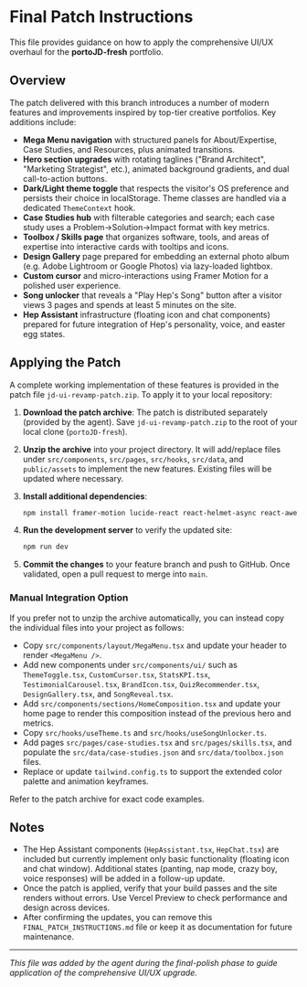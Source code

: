 # Final Patch Instructions

This file provides guidance on how to apply the comprehensive UI/UX overhaul for the **portoJD-fresh** portfolio.

## Overview

The patch delivered with this branch introduces a number of modern features and improvements inspired by top-tier creative portfolios. Key additions include:

- **Mega Menu navigation** with structured panels for About/Expertise, Case Studies, and Resources, plus animated transitions.
- **Hero section upgrades** with rotating taglines ("Brand Architect", "Marketing Strategist", etc.), animated background gradients, and dual call-to-action buttons.
- **Dark/Light theme toggle** that respects the visitor's OS preference and persists their choice in localStorage.  Theme classes are handled via a dedicated `ThemeContext` hook.
- **Case Studies hub** with filterable categories and search; each case study uses a Problem→Solution→Impact format with key metrics.
- **Toolbox / Skills page** that organizes software, tools, and areas of expertise into interactive cards with tooltips and icons.
- **Design Gallery** page prepared for embedding an external photo album (e.g. Adobe Lightroom or Google Photos) via lazy-loaded lightbox.
- **Custom cursor** and micro-interactions using Framer Motion for a polished user experience.
- **Song unlocker** that reveals a "Play Hep's Song" button after a visitor views 3 pages and spends at least 5 minutes on the site.
- **Hep Assistant** infrastructure (floating icon and chat components) prepared for future integration of Hep's personality, voice, and easter egg states.

## Applying the Patch

A complete working implementation of these features is provided in the patch file `jd-ui-revamp-patch.zip`.  To apply it to your local repository:

1. **Download the patch archive**: The patch is distributed separately (provided by the agent).  Save `jd-ui-revamp-patch.zip` to the root of your local clone (`portoJD-fresh`).
2. **Unzip the archive** into your project directory.  It will add/replace files under `src/components`, `src/pages`, `src/hooks`, `src/data`, and `public/assets` to implement the new features.  Existing files will be updated where necessary.
3. **Install additional dependencies**:

   ```bash
   npm install framer-motion lucide-react react-helmet-async react-awesome-lightbox react-lazy-load-image-component
   ```

4. **Run the development server** to verify the updated site:

   ```bash
   npm run dev
   ```

5. **Commit the changes** to your feature branch and push to GitHub.  Once validated, open a pull request to merge into `main`.

### Manual Integration Option

If you prefer not to unzip the archive automatically, you can instead copy the individual files into your project as follows:

- Copy `src/components/layout/MegaMenu.tsx` and update your header to render `<MegaMenu />`.
- Add new components under `src/components/ui/` such as `ThemeToggle.tsx`, `CustomCursor.tsx`, `StatsKPI.tsx`, `TestimonialCarousel.tsx`, `BrandIcon.tsx`, `QuizRecommender.tsx`, `DesignGallery.tsx`, and `SongReveal.tsx`.
- Add `src/components/sections/HomeComposition.tsx` and update your home page to render this composition instead of the previous hero and metrics.
- Copy `src/hooks/useTheme.ts` and `src/hooks/useSongUnlocker.ts`.
- Add pages `src/pages/case-studies.tsx` and `src/pages/skills.tsx`, and populate the `src/data/case-studies.json` and `src/data/toolbox.json` files.
- Replace or update `tailwind.config.ts` to support the extended color palette and animation keyframes.

Refer to the patch archive for exact code examples.

## Notes

- The Hep Assistant components (`HepAssistant.tsx`, `HepChat.tsx`) are included but currently implement only basic functionality (floating icon and chat window).  Additional states (panting, nap mode, crazy boy, voice responses) will be added in a follow-up update.
- Once the patch is applied, verify that your build passes and the site renders without errors.  Use Vercel Preview to check performance and design across devices.
- After confirming the updates, you can remove this `FINAL_PATCH_INSTRUCTIONS.md` file or keep it as documentation for future maintenance.

---

*This file was added by the agent during the final-polish phase to guide application of the comprehensive UI/UX upgrade.*
